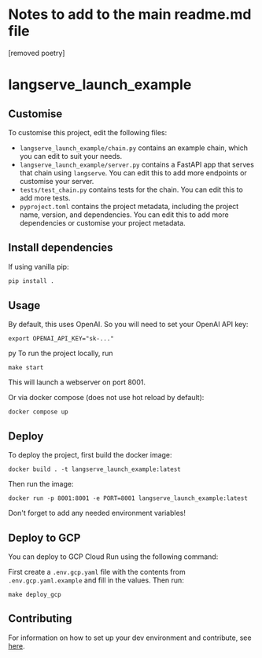 # Notes to add to the main readme.md file

[removed poetry]



# langserve_launch_example

<!--- This is a LangChain project bootstrapped by [LangChain CLI](https://github.com/langchain-ai/langchain). --->

## Customise

To customise this project, edit the following files:

- `langserve_launch_example/chain.py` contains an example chain, which you can edit to suit your needs.
- `langserve_launch_example/server.py` contains a FastAPI app that serves that chain using `langserve`. You can edit this to add more endpoints or customise your server.
- `tests/test_chain.py` contains tests for the chain. You can edit this to add more tests.
- `pyproject.toml` contains the project metadata, including the project name, version, and dependencies. You can edit this to add more dependencies or customise your project metadata.

## Install dependencies


If using vanilla pip:

```bash
pip install .
```

## Usage

By default, this uses OpenAI. So you will need to set your OpenAI API key:

```
export OPENAI_API_KEY="sk-..."
```
py
To run the project locally, run

```
make start
```

This will launch a webserver on port 8001.

Or via docker compose (does not use hot reload by default):

```
docker compose up
```

## Deploy

To deploy the project, first build the docker image:

```
docker build . -t langserve_launch_example:latest
```

Then run the image:

```
docker run -p 8001:8001 -e PORT=8001 langserve_launch_example:latest
```

Don't forget to add any needed environment variables!

## Deploy to GCP

You can deploy to GCP Cloud Run using the following command:

First create a `.env.gcp.yaml` file with the contents from `.env.gcp.yaml.example` and fill in the values. Then run:

```
make deploy_gcp
```

## Contributing

For information on how to set up your dev environment and contribute, see [here](.github/CONTRIBUTING.md).
